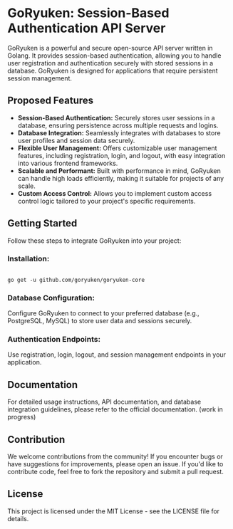 # GoRyuken: Session-Based Authentication API Server

GoRyuken is a powerful and secure open-source API server written in Golang. It provides session-based authentication, allowing you to handle user registration and authentication securely with stored sessions in a database. GoRyuken is designed for applications that require persistent session management.

## Proposed Features

- **Session-Based Authentication:** Securely stores user sessions in a database, ensuring persistence across multiple requests and logins.
- **Database Integration:** Seamlessly integrates with databases to store user profiles and session data securely.
- **Flexible User Management:** Offers customizable user management features, including registration, login, and logout, with easy integration into various frontend frameworks.
- **Scalable and Performant:** Built with performance in mind, GoRyuken can handle high loads efficiently, making it suitable for projects of any scale.
- **Custom Access Control:** Allows you to implement custom access control logic tailored to your project's specific requirements.

## Getting Started

Follow these steps to integrate GoRyuken into your project:

### Installation:
```shell

go get -u github.com/goryuken/goryuken-core
```
### Database Configuration:
Configure GoRyuken to connect to your preferred database (e.g., PostgreSQL, MySQL) to store user data and sessions securely.

### Authentication Endpoints:
Use registration, login, logout, and session management endpoints in your application.

## Documentation
For detailed usage instructions, API documentation, and database integration guidelines, please refer to the official documentation. (work in progress)

## Contribution
We welcome contributions from the community! If you encounter bugs or have suggestions for improvements, please open an issue.
If you'd like to contribute code, feel free to fork the repository and submit a pull request.

## License
This project is licensed under the MIT License - see the LICENSE file for details.

